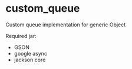 # custom_queue
Custom queue implementation for generic Object

Required jar:

* GSON
* google async
* jackson core

